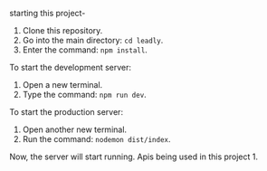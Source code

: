 starting this project-
1. Clone this repository.
2. Go into the main directory: `cd leadly`.
3. Enter the command: `npm install`.

To start the development server:
1. Open a new terminal.
2. Type the command: `npm run dev`.

To start the production server:
1. Open another new terminal.
2. Run the command: `nodemon dist/index`.

Now, the server will start running.
Apis being used in this project
1. 
